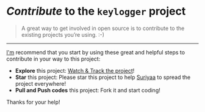# *Contribute* to the **`keylogger`** project

> A great way to get involved in open source is to contribute to the existing projects you’re using. :-)

----

[I'm](https://github.com/suriyaa) recommend that you start by using these great and helpful steps to contribute in your way to this project:

* **Explore** this project: [Watch & Track the project](https://github.com/suriyaa/keylogger/subscription)!
* **Star** this project: Please star this project to help [Suriyaa](https://github.com/suriyaa) to spread the project everywhere!
* **Pull and Push codes** this project: Fork it and start coding!

Thanks for your help!
